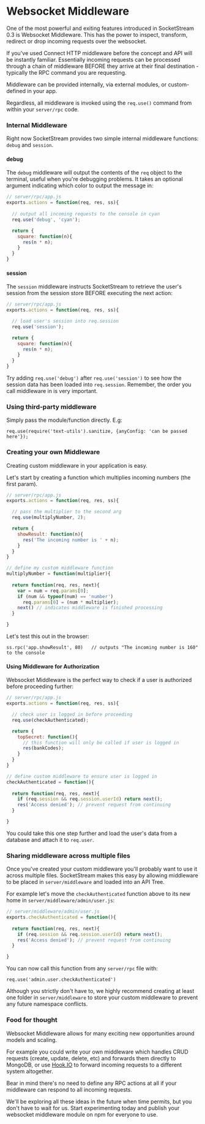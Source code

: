 # Websocket Middleware

One of the most powerful and exiting features introduced in SocketStream 0.3 is Websocket Middleware. This has the power to inspect, transform, redirect or drop incoming requests over the websocket.

If you've used Connect HTTP middleware before the concept and API will be instantly familiar. Essentially incoming requests can be processed through a chain of middleware BEFORE they arrive at their final destination - typically the RPC command you are requesting.

Middleware can be provided internally, via external modules, or custom-defined in your app.

Regardless, all middleware is invoked using the `req.use()` command from within your `server/rpc` code.


### Internal Middleware

Right now SocketStream provides two simple internal middleware functions: `debug` and `session`. 

#### debug

The `debug` middleware will output the contents of the `req` object to the terminal, useful when you're debugging problems. It takes an optional argument indicating which color to output the message in:

```javascript
// server/rpc/app.js
exports.actions = function(req, res, ss){
  
  // output all incoming requests to the console in cyan
  req.use('debug', 'cyan');

  return {
    square: function(n){
      res(n * n);
    }
  }
}
```

#### session

The `session` middleware instructs SocketStream to retrieve the user's session from the session store BEFORE executing the next action:

```javascript
// server/rpc/app.js
exports.actions = function(req, res, ss){

  // load user's session into req.session  
  req.use('session');

  return {
    square: function(n){
      res(n * n);
    }
  }
}
```

Try adding `req.use('debug')` after `req.use('session')` to see how the session data has been loaded into `req.session`. Remember, the order you call middleware in is very important.


### Using third-party middleware

Simply pass the module/function directly. E.g:

    req.use(require('text-utils').sanitize, {anyConfig: 'can be passed here'});



### Creating your own Middleware

Creating custom middleware in your application is easy.

Let's start by creating a function which multiplies incoming numbers (the first param).

```javascript
// server/rpc/app.js
exports.actions = function(req, res, ss){

  // pass the multiplier to the second arg
  req.use(multiplyNumber, 2);

  return {
    showResult: function(n){
      res('The incoming number is ' + n);
    }
  }
}

// define my custom middleware function
multiplyNumber = function(multiplier){
  
  return function(req, res, next){
    var = num = req.params[0];
    if (num && typeof(num) == 'number')
      req.params[0] = (num * multiplier);
    next() // indicates middleware is finished processing
  }

}
```

Let's test this out in the browser:

    ss.rpc('app.showResult', 80)   // outputs "The incoming number is 160" to the console


#### Using Middleware for Authorization

Websocket Middleware is the perfect way to check if a user is authorized before proceeding further:

```javascript
// server/rpc/app.js
exports.actions = function(req, res, ss){

  // check user is logged in before proceeding
  req.use(checkAuthenticated);

  return {
    topSecret: function(){
      // this function will only be called if user is logged in
      res(bankCodes);
    }
  }
}

// define custom middleware to ensure user is logged in
checkAuthenticated = function(){
  
  return function(req, res, next){
    if (req.session && req.session.userId) return next();
    res('Access denied'); // prevent request from continuing
  }

}
```

You could take this one step further and load the user's data from a database and attach it to `req.user`.


### Sharing middleware across multiple files

Once you've created your custom middleware you'll probably want to use it across multiple files. SocketStream makes this easy by allowing middleware to be placed in `server/middleware` and loaded into an API Tree.

For example let's move the `checkAuthenticated` function above to its new home in `server/middleware/admin/user.js`:

```javascript
// server/middleware/admin/user.js
exports.checkAuthenticated = function(){
  
  return function(req, res, next){
    if (req.session && req.session.userId) return next();
    res('Access denied'); // prevent request from continuing
  }

}
```

You can now call this function from any `server/rpc` file with:

    req.use('admin.user.checkAuthenticated')

Although you strictly don't have to, we highly recommend creating at least one folder in `server/middleware` to store your custom middleware to prevent any future namespace conflicts.


### Food for thought

Websocket Middleware allows for many exciting new opportunities around models and scaling.

For example you could write your own middleware which handles CRUD requests (create, update, delete, etc) and forwards them directly to MongoDB, or use [Hook.IO](https://github.com/hookio/hook.io) to forward incoming requests to a different system altogether. 

Bear in mind there's no need to define any RPC actions at all if your middleware can respond to all incoming requests.

We'll be exploring all these ideas in the future when time permits, but you don't have to wait for us. Start experimenting today and publish your websocket middleware module on npm for everyone to use.
